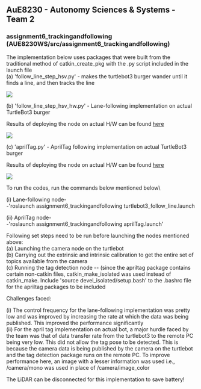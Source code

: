 ## AuE8230 - Autonomy Sciences & Systems - Team 2

### assignment6_trackingandfollowing (AUE8230WS/src/assignment6_trackingandfollowing)

The implementation below uses packages that were built from the traditional method of catkin_create_pkg with the .py script included in the launch file<br /> 
(a) 'follow_line_step_hsv.py' - makes the turtlebot3 burger wander until it finds a line, and then tracks the line

![](https://github.com/vasudevpurohit/AUE8230Spring22_Team2/blob/master/AUE8230_WS/src/assignment6_trackingandfollowing/videos/lineFollowing.gif)

(b) 'follow_line_step_hsv_hw.py' - Lane-following implementation on actual TurtleBot3 burger

Results of deploying the node on actual H/W can be found [here](https://drive.google.com/drive/folders/1fWwCdGmC59jA5oUrCSfM3Srx6M4Gqdbt)

![](https://github.com/vasudevpurohit/AUE8230Spring22_Team2/blob/master/AUE8230_WS/src/assignment6_trackingandfollowing/videos/lineFollowing_hw.gif)


(c) 'aprilTag.py' - AprilTag following implementation on actual TurtleBot3 burger

Results of deploying the node on actual H/W can be found [here](https://drive.google.com/drive/folders/1--Xq9xvodqCL1KsBRXHhZ6JZGmKQe2g9)

![](https://github.com/vasudevpurohit/AUE8230Spring22_Team2/blob/master/AUE8230_WS/src/assignment6_trackingandfollowing/videos/aprilTag_hw.gif)

To run the codes, run the commands below mentioned below\

(i) Lane-following node-\
-'roslaunch assignment6_trackingandfollowing turtlebot3_follow_line.launch

(ii) AprilTag node-\
-'roslaunch assignment6_trackingandfollowing aprilTag.launch'

Following set steps need to be run before launching the nodes mentioned above:\
(a) Launching the camera node on the turtlebot\
(b) Carrying out the extrinsic and intrinsic calibration to get the entire set of topics available from the camera\
(c) Running the tag detection node -- (since the apriltag package contains certain non-catkin files, catkin_make_isolated was used instead of catkin_make. Include 'source devel_isolated/setup.bash' to the .bashrc file for the apriltag packages to be included

Challenges faced:

(i)  The control frequency for the lane-following implementation was pretty low and was improved by increasing the rate at which the data was being published. This improved the performance significantly\
(ii) For the april tag implementation on actual bot, a major hurdle faced by the team was that of data transfer rate from the turtlebot3 to the remote PC being very low. This did not allow the tag pose to be detected. This is because the camera data is being published by the camera on the turtlebot and the tag detection package runs on the remote PC. To improve performance here, an image with a lesser information was used i.e., /camera/mono was used in place of /camera/image_color 

The LiDAR can be disconnected for this implementation to save battery!
